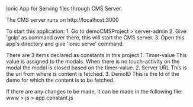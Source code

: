 Ionic App for Serving files through CMS Server.

The CMS server runs on http://localhost:3000

To start this application:
    1. Go to demoCMSProject > server-admin 
    2. Give 'gulp' as command over there, this will start the CMS server.
    3. Open this app's directory and give 'ionic serve' command.

There are 3 items declared as constants in this project
    1. Timer-value
       This value is assigned to the modals. When there is no touch-activity on the modal the modal is closed based on the timer-value.
    2. Server URL
       This is the url from where is content is fetched.
    3. DemoID
       This is the Id of the demo for which the content is to be fetched.

If there are any changes to be made, it can be made in the following file:
    www > js > app.constant.js
